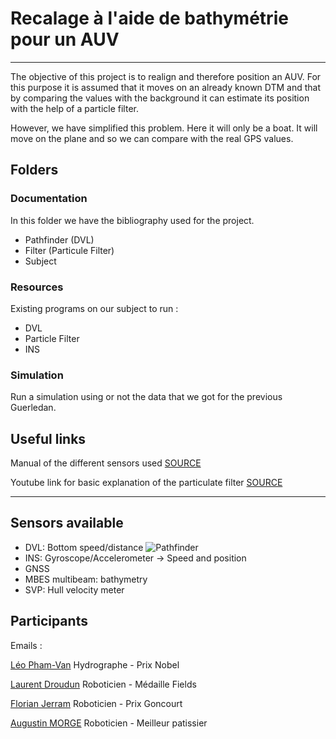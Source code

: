 # Recalage à l'aide de bathymétrie pour un AUV
***
The objective of this project is to realign and therefore position an AUV. For this purpose it is assumed that it moves on an already known DTM and that by comparing the values with the background it can estimate its position with the help of a particle filter.

However, we have simplified this problem. Here it will only be a boat. It will move on the plane and so we can compare with the real GPS values.

## Folders
### Documentation
In this folder we have the bibliography used for the project.

* Pathfinder (DVL)
* Filter (Particule Filter)
* Subject

### Resources
Existing programs on our subject to run :
* DVL
* Particle Filter
* INS

### Simulation
Run a simulation using or not the data that we got for the previous Guerledan.

## Useful links
Manual of the different sensors used
[SOURCE](https://moodle.ensta-bretagne.fr/course/view.php?id=863)

Youtube link for basic explanation of the particulate filter
[SOURCE](https://www.youtube.com/watch?v=NrzmH_yerBU&ab_channel=MATLAB)

***
## Sensors available
* DVL: Bottom speed/distance
![Pathfinder](https://geo-matching.com/uploads/default/m/i/migrationtaxfjy.jpg)
* INS: Gyroscope/Accelerometer -> Speed and position
* GNSS
* MBES multibeam: bathymetry
* SVP: Hull velocity meter

## Participants
Emails :

[Léo Pham-Van](mailto:leo.pham-van@ensta-bretagne.org) Hydrographe - Prix Nobel

[Laurent Droudun](mailto:laurent.droudun@ensta-bretagne.org) Roboticien - Médaille Fields

[Florian Jerram](mailto:florian.jerram@ensta-bretagne.org) Roboticien - Prix Goncourt

[Augustin MORGE](mailto:augustin.morge@ensta-bretagne.org) Roboticien - Meilleur patissier
